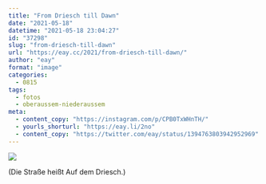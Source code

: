 ```yaml
---
title: "From Driesch till Dawn"
date: "2021-05-18"
datetime: "2021-05-18 23:04:27"
id: "37298"
slug: "from-driesch-till-dawn"
url: "https://eay.cc/2021/from-driesch-till-dawn/"
author: "eay"
format: "image"
categories:
  - 0815
tags:
  - fotos
  - oberaussem-niederaussem
meta:
  - content_copy: "https://instagram.com/p/CPB0TxWHnTH/"
  - yourls_shorturl: "https://eay.li/2no"
  - content_copy: "https://twitter.com/eay/status/1394763803942952969"
---
```


![](https://eay.cc/uploads/2021/driesch.jpeg)

(Die Straße heißt Auf dem Driesch.)
